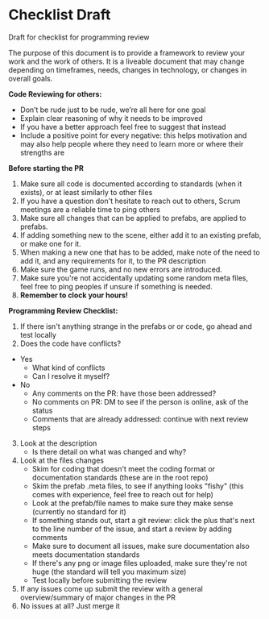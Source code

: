 # Checklist Draft
Draft for checklist for programming review

The purpose of this document is to provide a framework to review your work and the work of others. It is a liveable document that may change depending on timeframes, needs, changes in technology, or changes in overall goals.

**Code Reviewing for others:**



* Don’t be rude just to be rude, we’re all here for one goal
* Explain clear reasoning of why it needs to be improved
* If you have a better approach feel free to suggest that instead
* Include a positive point for every negative: this helps motivation and may also help people where they need to learn more or where their strengths are


**Before starting the PR**

1. Make sure all code is documented according to standards (when it exists), or at least similarly to other files
2. If you have a question don't hesitate to reach out to others, Scrum meetings are a reliable time to ping others
3. Make sure all changes that can be applied to prefabs, are applied to prefabs.
4. If adding something new to the scene, either add it to an existing prefab, or make one for it.
5. When making a new one that has to be added, make note of the need to add it, and any requirements for it, to the PR description
6. Make sure the game runs, and no new errors are introduced.
7. Make sure you're not accidentally updating some random meta files, feel free to ping peoples if unsure if something is needed.
8. **Remember to clock your hours!**


**Programming Review Checklist:**

1. If there isn't anything strange in the prefabs or or code, go ahead and test locally
2. Does the code have conflicts?
* Yes
    * What kind of conflicts
    * Can I resolve it myself?
* No
    * Any comments on the PR: have those been addressed?
    * No comments on PR: DM to see if the person is online, ask of the status
    * Comments that are already addressed: continue with next review steps
3. Look at the description 
    * Is there detail on what was changed and why?
4. Look at the files changes
    * Skim for coding that doesn't meet the coding format or documentation standards (these are in the root repo)
    * Skim the prefab .meta files, to see if anything looks "fishy" (this comes with experience, feel free to reach out for help)
    * Look at the prefab/file names to make sure they make sense (currently no standard for it)
    * If something stands out, start a git review: click the plus that's next to the line number of the issue, and start a review by adding comments
    * Make sure to document all issues, make sure documentation also meets documentation standards
    * If there's any png or image files uploaded, make sure they're not huge (the standard will tell you maximum size)
    * Test locally before submitting the review
5. If any issues come up submit the review with a general overview/summary of major changes in the PR
6. No issues at all? Just merge it


